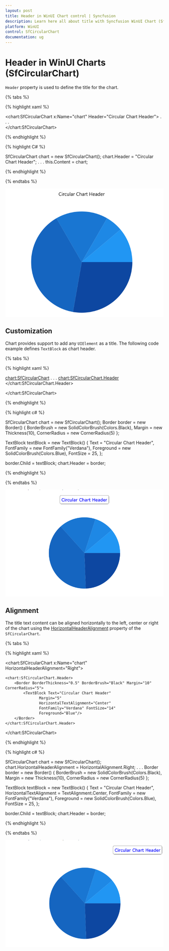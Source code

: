 ```yaml
---
layout: post
title: Header in WinUI Chart control | Syncfusion
description: Learn here all about title with Syncfusion WinUI Chart (SfCircularChart) control and its customization.
platform: WinUI
control: SfCircularChart
documentation: ug
---
```


# Header in WinUI Charts (SfCircularChart)

`Header` property is used to define the title for the chart.

{% tabs %}   

{% highlight xaml %}

<chart:SfCircularChart x:Name="chart" Header="Circular Chart Header">
 . . .           
</chart:SfCircularChart>

{% endhighlight %}

{% highlight C# %}

SfCircularChart chart = new SfCircularChart();
chart.Header = "Circular Chart Header";
. . . 
this.Content = chart;

{% endhighlight %}

{% endtabs %} 

![Title support in WinUI chart](Header_Images/winui_chart_title.png)

## Customization

Chart provides support to add any `UIElement` as a title. The following code example defines `TextBlock` as chart header.

{% tabs %}

{% highlight xaml %}

<chart:SfCircularChart>
. . .
<chart:SfCircularChart.Header>
    <Border BorderThickness="0.5" BorderBrush="Black" Margin="10" CornerRadius="5">
        <TextBlock Text="Circular Chart Header"
                   Margin="5" 
                   FontFamily="Verdana" FontSize="14" 
                   Foreground="Blue">
        </TextBlock>
    </Border>
</chart:SfCircularChart.Header>

</chart:SfCircularChart>

{% endhighlight %}

{% highlight c# %}

SfCircularChart chart = new SfCircularChart();
Border border = new Border()
{
    BorderBrush = new SolidColorBrush(Colors.Black),
    Margin = new Thickness(10),
    CornerRadius = new CornerRadius(5)
};

TextBlock textBlock = new TextBlock()
{
    Text = "Circular Chart Header",
    FontFamily = new FontFamily("Verdana"),
    Foreground = new SolidColorBrush(Colors.Blue),
    FontSize = 25,
};

border.Child = textBlock;
chart.Header = border;

{% endhighlight %}

{% endtabs %}

![Title customization support in WinUI Chart](Header_Images/WinUI_pie_chart_title.png)

## Alignment

The title text content can be aligned horizontally to the left, center or right of the chart using the [HorizontalHeaderAlignment]() property of the `SfCircularChart`.

{% tabs %}

{% highlight xaml %}

<chart:SfCircularChart x:Name="chart" 
                HorizontalHeaderAlignment="Right">

    <chart:SfCircularChart.Header>
        <Border BorderThickness="0.5" BorderBrush="Black" Margin="10" CornerRadius="5">
            <TextBlock Text="Circular Chart Header"
                   Margin="5" 
                   HorizontalTextAlignment="Center"
                   FontFamily="Verdana" FontSize="14" 
                   Foreground="Blue"/>
        </Border>
    </chart:SfCircularChart.Header>

</chart:SfCircularChart>

{% endhighlight %}

{% highlight c# %}

SfCircularChart chart = new SfCircularChart();
chart.HorizontalHeaderAlignment = HorizontalAlignment.Right;
. . .
Border border = new Border()
{
    BorderBrush = new SolidColorBrush(Colors.Black),
    Margin = new Thickness(10),
    CornerRadius = new CornerRadius(5)
};

TextBlock textBlock = new TextBlock()
{
    Text = "Circular Chart Header",
    HorizontalTextAlignment = TextAlignment.Center,
    FontFamily = new FontFamily("Verdana"),
    Foreground = new SolidColorBrush(Colors.Blue),
    FontSize = 25,
};

border.Child = textBlock;
chart.Header = border;

{% endhighlight %}

{% endtabs %}

![Title alignment in WinUI Chart](Header_Images/WinUI_pie_chart_title_alignment.png)
